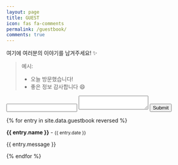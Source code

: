 ```yaml
---
layout: page
title: GUEST
icon: fas fa-comments
permalink: /guestbook/
comments: true
---
```


여기에 여러분의 이야기를 남겨주세요! ✨

> 예시:
> - 오늘 방문했습니다!
> - 좋은 정보 감사합니다 😄

<form method="POST" action="https://comment-w-guestbook.lanitoous.workers.dev/api/handle/form">
  <input type="text" name="fields[name]" required>
  <textarea name="fields[message]" required></textarea>
  <input type="hidden" name="fields[slug]" value="guestbook">
  <input type="hidden" name="options[origin]" value="https://lanitoous.github.io">
  <button type="submit">Submit</button>
</form>





{% for entry in site.data.guestbook reversed %}
  <div class="guestbook-entry">
    <strong>{{ entry.name }}</strong> - <small>{{ entry.date }}</small>
    <p>{{ entry.message }}</p>
  </div>
{% endfor %}
